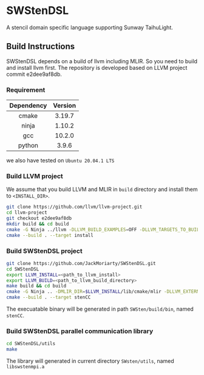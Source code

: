 # SWStenDSL

A stencil domain specific language supporting Sunway TaihuLight.

## Build Instructions

SWStenDSL depends on a build of llvm  including MLIR. So you need to build and install llvm first. The repository is developed based on LLVM project commit e2dee9af8db.

### Requirement
| Dependency | Version |
| :----: | :----: |
| cmake | 3.19.7 |
| ninja | 1.10.2 |
| gcc | 10.2.0 |
| python | 3.9.6 |

we also have tested on `Ubuntu 20.04.1 LTS`

### Build LLVM project

We assume that you build LLVM and MLIR in `build` directory and install them to `<INSTALL_DIR>`. 

```bash
git clone https://github.com/llvm/llvm-project.git
cd llvm-project
git checkout e2dee9af8db
mkdir build && cd build
cmake -G Ninja ../llvm -DLLVM_BUILD_EXAMPLES=OFF -DLLVM_TARGETS_TO_BUILD="host" -DCMAKE_INSTALL_PREFIX=<INSTALL_DIR> -DLLVM_ENABLE_PROJECTS=mlir -DLLVM_OPTIMIZED_TABLEGEN=ON -DLLVM_ENABLE_OCAMLDOC=OFF -DLLVM_ENABLE_BINDINGS=OFF -DLLVM_INSTALL_UTILS=ON #-DLLVM_PARALLEL_LINK_JOBS=2
cmake --build . --target install
```

### Build SWStenDSL project

```bash
git clone https://github.com/JackMoriarty/SWStenDSL.git
cd SWStenDSL
export LLVM_INSTALL=<path_to_llvm_install>
export LLVM_BUILD=<path_to_llvm_build_directory>
make build && cd build
cmake -G Ninja .. -DMLIR_DIR=$LLVM_INSTALL/lib/cmake/mlir -DLLVM_EXTERNAL_LIT=$LLVM_BUILD/bin/llvm-lit
cmake --build . --target stenCC
```
The execuatable binary will be generated in path `SWSten/build/bin`, named `stenCC`.
### Build SWStenDSL parallel communication library
```bash
cd SWStenDSL/utils
make
```
The library will generated in current directory `SWsten/utils`, named `libswstenmpi.a`

